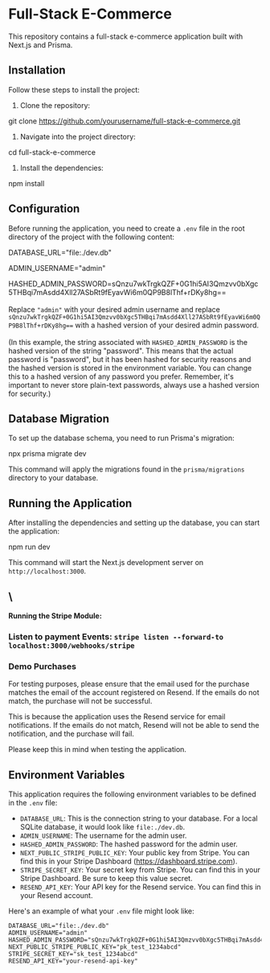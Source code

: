 # **Full-Stack E-Commerce**

This repository contains a full-stack e-commerce application built with Next.js and Prisma.

## **Installation**

Follow these steps to install the project:

1. Clone the repository:

git clone https://github.com/yourusername/full-stack-e-commerce.git

1. Navigate into the project directory:

cd full-stack-e-commerce

1. Install the dependencies:

npm install

## **Configuration**

Before running the application, you need to create a `.env` file in the root directory of the project with the following content:

DATABASE_URL="file:./dev.db"

ADMIN_USERNAME="admin"

HASHED_ADMIN_PASSWORD=sQnzu7wkTrgkQZF+0G1hi5AI3Qmzvv0bXgc5THBqi7mAsdd4Xll27ASbRt9fEyavWi6m0QP9B8lThf+rDKy8hg==\
\
Replace `"admin"` with your desired admin username and replace `sQnzu7wkTrgkQZF+0G1hi5AI3Qmzvv0bXgc5THBqi7mAsdd4Xll27ASbRt9fEyavWi6m0QP9B8lThf+rDKy8hg==` with a hashed version of your desired admin password.\
\
(In this example, the string associated with `HASHED_ADMIN_PASSWORD` is the hashed version of the string "password". This means that the actual password is "password", but it has been hashed for security reasons and the hashed version is stored in the environment variable. You can change this to a hashed version of any password you prefer. Remember, it's important to never store plain-text passwords, always use a hashed version for security.)

## **Database Migration**

To set up the database schema, you need to run Prisma's migration:

npx prisma migrate dev

This command will apply the migrations found in the `prisma/migrations` directory to your database.

## **Running the Application**

After installing the dependencies and setting up the database, you can start the application:

npm run dev

This command will start the Next.js development server on `http://localhost:3000`.

## \

**Running the Stripe Module:**

### Listen to payment Events: `stripe listen --forward-to localhost:3000/webhooks/stripe`

###

### **Demo Purchases**

For testing purposes, please ensure that the email used for the purchase matches the email of the account registered on Resend. If the emails do not match, the purchase will not be successful.

This is because the application uses the Resend service for email notifications. If the emails do not match, Resend will not be able to send the notification, and the purchase will fail.

Please keep this in mind when testing the application.

## **Environment Variables**

This application requires the following environment variables to be defined in the `.env` file:

- `DATABASE_URL`: This is the connection string to your database. For a local SQLite database, it would look like `file:./dev.db`.
- `ADMIN_USERNAME`: The username for the admin user.
- `HASHED_ADMIN_PASSWORD`: The hashed password for the admin user.
- `NEXT_PUBLIC_STRIPE_PUBLIC_KEY`: Your public key from Stripe. You can find this in your Stripe Dashboard (https://dashboard.stripe.com).
- `STRIPE_SECRET_KEY`: Your secret key from Stripe. You can find this in your Stripe Dashboard. Be sure to keep this value secret.
- `RESEND_API_KEY`: Your API key for the Resend service. You can find this in your Resend account.

Here's an example of what your `.env` file might look like:

```env
DATABASE_URL="file:./dev.db"
ADMIN_USERNAME="admin"
HASHED_ADMIN_PASSWORD="sQnzu7wkTrgkQZF+0G1hi5AI3Qmzvv0bXgc5THBqi7mAsdd4Xll27ASbRt9fEyavWi6m0QP9B8lThf+rDKy8hg=="
NEXT_PUBLIC_STRIPE_PUBLIC_KEY="pk_test_1234abcd"
STRIPE_SECRET_KEY="sk_test_1234abcd"
RESEND_API_KEY="your-resend-api-key"
```
